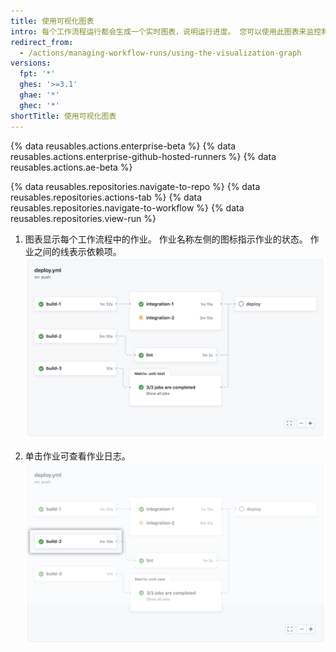 ```yaml
---
title: 使用可视化图表
intro: 每个工作流程运行都会生成一个实时图表，说明运行进度。 您可以使用此图表来监控和调试工作流程。
redirect_from:
  - /actions/managing-workflow-runs/using-the-visualization-graph
versions:
  fpt: '*'
  ghes: '>=3.1'
  ghae: '*'
  ghec: '*'
shortTitle: 使用可视化图表
---
```


{% data reusables.actions.enterprise-beta %}
{% data reusables.actions.enterprise-github-hosted-runners %}
{% data reusables.actions.ae-beta %}

{% data reusables.repositories.navigate-to-repo %}
{% data reusables.repositories.actions-tab %}
{% data reusables.repositories.navigate-to-workflow %}
{% data reusables.repositories.view-run %}

1. 图表显示每个工作流程中的作业。 作业名称左侧的图标指示作业的状态。 作业之间的线表示依赖项。 ![工作流程图表](/assets/images/help/images/workflow-graph.png)

2. 单击作业可查看作业日志。 ![工作流程图表](/assets/images/help/images/workflow-graph-job.png)
